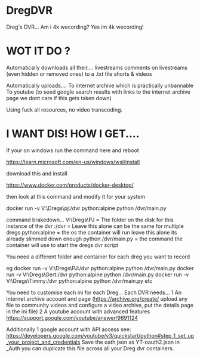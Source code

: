 # DregDVR
Dreg's DVR... Am i 4k wecording? Yes im 4k wecording!

# WOT IT DO ?

Automatically downloads all their....
	livestreams
	comments on livestreams (even hidden or removed ones) to a .txt file
	shorts & videos

Automatically uploads....
	To internet archive which is practically unbannable
	To youtube (to seed google search results with links to the internet archive page we dont care if this gets taken down)

Using fuck all resources, no video transcoding.

# I WANT DIS! HOW I GET....

If your on windows run the command here and reboot

https://learn.microsoft.com/en-us/windows/wsl/install

download this and install
 
https://www.docker.com/products/docker-desktop/

then look at this command and modify it for your system

docker run -v V:\Dregs\pj:/dvr python:alpine python /dvr/main.py

command brakedown...
V:\Dregs\PJ = The folder on the disk for this instance of the dvr
:/dvr = Leave this alone can be the same for multiple dregs
python:alpine = the os the container will run leave this alone its already slimmed down enough
python /dvr/main.py = the command the container will use to start the dregs dvr script

You need a different folder and container for each dreg you want to record

eg
docker run -v V:\Dregs\PJ:/dvr python:alpine python /dvr/main.py
docker run -v V:\Dregs\Gert:/dvr python:alpine python /dvr/main.py
docker run -v V:\Dregs\Timmy:/dvr python:alpine python /dvr/main.py
etc

You need to customise each ini for each Dreg...
	Each DVR needs...
		1 An internet archive account and page (https://archive.org/create/ upload any file to community videos and configure a video archive, put the details page in the ini file)
		2 A youtube account with advanced features https://support.google.com/youtube/answer/9891124

Additionally
1 google account with API access see: https://developers.google.com/youtube/v3/quickstart/python#step_1_set_up_your_project_and_credentials
Save the oath json as YT-oauth2.json in \_Auth you can duplicate this file across all your Dreg dvr containers.

